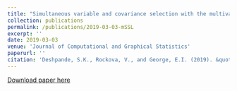 ```yaml
---
title: "Simultaneous variable and covariance selection with the multivariate spike-and-slab LASSO"
collection: publications
permalink: /publications/2019-03-03-mSSL
excerpt: ''
date: 2019-03-03
venue: 'Journal of Computational and Graphical Statistics'
paperurl: ''
citation: 'Deshpande, S.K., Rockova, V., and George, E.I. (2019). &quot;Simultaneous variable and covariance selection with the multivariate spike-and-slab LASSO.&quot; <i> Journal of Computational and Graphical Statistics</i>.'
---
```


[Download paper here](http://skdeshpande91.github.io/files/Deshpande2019_mSSL.pdf)

